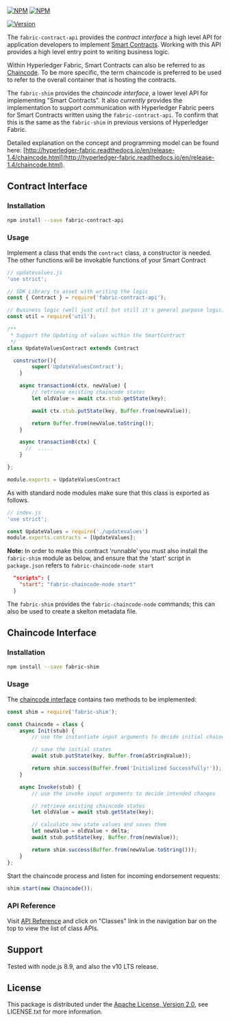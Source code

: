 [![NPM](https://nodei.co/npm/fabric-contract-api.svg?downloads=true&downloadRank=true&stars=true)](https://nodei.co/npm/fabric-contract-api/)
[![NPM](https://nodei.co/npm/fabric-shim.svg?downloads=true&downloadRank=true&stars=true)](https://nodei.co/npm/fabric-shim/)


[![Version](https://badge.fury.io/js/fabric-shim.svg)](http://badge.fury.io/js/fabric-shim)

The `fabric-contract-api` provides the *contract interface*  a high level API for application developers to implement [Smart Contracts](https://hyperledger-fabric.readthedocs.io/en/release-1.4/glossary.html#smart-contract). Working with this API provides a high level entry point to writing business logic.

Within Hyperledger Fabric, Smart Contracts can also be referred to as [Chaincode](https://hyperledger-fabric.readthedocs.io/en/release-1.4/glossary.html#chaincode).  To be more specific, the term chaincode is preferred to be used to refer to the overall container that is hosting the contracts.

The `fabric-shim` provides the *chaincode interface*, a lower level API for implementing "Smart Contracts". It also _currently_ provides the implementation to support communication with Hyperledger Fabric peers for Smart Contracts written using the `fabric-contract-api`.  To confirm that this is the same as the `fabric-shim` in previous versions of Hyperledger Fabric.

Detailed explanation on the concept and programming model can be found here: [http://hyperledger-fabric.readthedocs.io/en/release-1.4/chaincode.html](http://hyperledger-fabric.readthedocs.io/en/release-1.4/chaincode.html).

## Contract Interface

### Installation

```sh
npm install --save fabric-contract-api
```

### Usage

Implement a class that ends the `contract` class, a constructor is needed.
The other functions will be invokable functions of your Smart Contract

```javascript
// updatevalues.js
'use strict';

// SDK Library to asset with writing the logic
const { Contract } = require('fabric-contract-api');

// Business logic (well just util but still it's general purpose logic)
const util = require('util');

/**
 * Support the Updating of values within the SmartContract
 */
class UpdateValuesContract extends Contract

  constructor(){
	   	super('UpdateValuesContract');
	}

	async transactionA(ctx, newValue) {
		// retrieve existing chaincode states
		let oldValue = await ctx.stub.getState(key);

		await ctx.stub.putState(key, Buffer.from(newValue));

		return Buffer.from(newValue.toString());
	}

	async transactionB(ctx) {
	  //  .....
	}

};

module.exports = UpdateValuesContract
```

As with standard node modules make sure that this class is exported as follows.
```javascript
// index.js
'use strict';

const UpdateValues = require('./updatevalues')
module.exports.contracts = [UpdateValues];
```

**Note:** In order to make this contract 'runnable' you must also install the `fabric-shim` module as below, and ensure that the 'start' script in `package.json` refers to `fabric-chaincode-node start`

```json
  "scripts": {
   	"start": "fabric-chaincode-node start"
  }
```

The `fabric-shim` provides the `fabric-chaincode-node` commands; this can also be used to create a skelton metadata file. 

## Chaincode Interface

### Installation
```sh
npm install --save fabric-shim
```

### Usage
The [chaincode interface](https://hyperledger.github.io/fabric-chaincode-node/release-1.4/api/fabric-shim.ChaincodeInterface.html) contains two methods to be implemented:
```javascript
const shim = require('fabric-shim');

const Chaincode = class {
	async Init(stub) {
		// use the instantiate input arguments to decide initial chaincode state values

		// save the initial states
		await stub.putState(key, Buffer.from(aStringValue));

		return shim.success(Buffer.from('Initialized Successfully!'));
	}

	async Invoke(stub) {
		// use the invoke input arguments to decide intended changes

		// retrieve existing chaincode states
		let oldValue = await stub.getState(key);

		// calculate new state values and saves them
		let newValue = oldValue + delta;
		await stub.putState(key, Buffer.from(newValue));

		return shim.success(Buffer.from(newValue.toString()));
	}
};
```

Start the chaincode process and listen for incoming endorsement requests:
```javascript
shim.start(new Chaincode());
```

### API Reference
Visit [API Reference](https://hyperledger.github.io/fabric-chaincode-node/release-1.4/api/) and click on "Classes" link in the navigation bar on the top to view the list of class APIs.



## Support
Tested with node.js 8.9, and also the v10 LTS release.

## License

This package is distributed under the
[Apache License, Version 2.0](http://www.apache.org/licenses/LICENSE-2.0),
see LICENSE.txt for more information.
